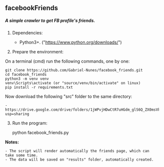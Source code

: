 ## facebookFriends

##### A simple crawler to get FB profile's friends.

1. Dependencies:

	- Python3+. ("https://www.python.org/downloads/")

2. Prepare the environment:

On a terminal (cmd) run the following commands, one by one:

	git clone https://github.com/Gabriel-Nunes/facebook_friends.git
	cd facebook_friends
	python3 -m venv venv
	venv\Scripts\activate (or "source/venv/bin/activate" on linux)
	pip install -r requirements.txt

Now download the following "src" folder to the same directory:

	- https://drive.google.com/drive/folders/1jWPvjHDwCtR7uHGdm_glS6Q_ZX0msVkA?usp=sharing

3. Run the program:

	python facebook_friends.py

**Notes:**

	- The script will render automatically the friends page, which can take some time.
	- The data will be saved on "results" folder, automatically created.	
